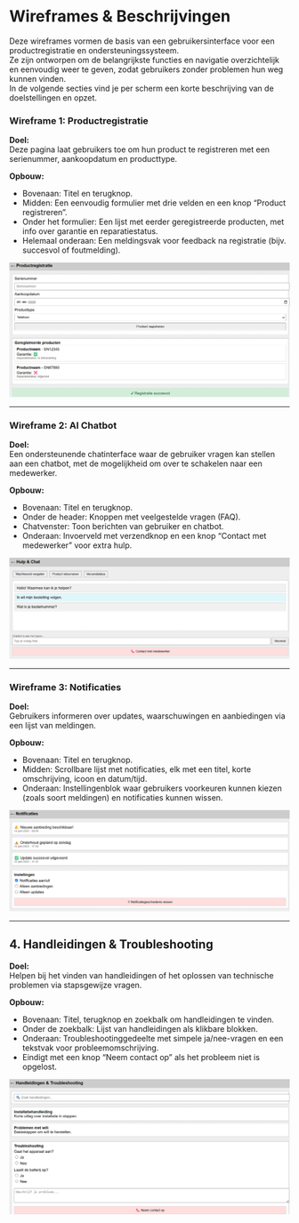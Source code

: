 # Wireframes & Beschrijvingen

Deze wireframes vormen de basis van een gebruikersinterface voor een productregistratie en ondersteuningssysteem.  
Ze zijn ontworpen om de belangrijkste functies en navigatie overzichtelijk en eenvoudig weer te geven, zodat gebruikers zonder problemen hun weg kunnen vinden.  
In de volgende secties vind je per scherm een korte beschrijving van de doelstellingen en opzet.

### Wireframe 1: Productregistratie

**Doel:**  
Deze pagina laat gebruikers toe om hun product te registreren met een serienummer, aankoopdatum en producttype.

**Opbouw:**  
- Bovenaan: Titel en terugknop.  
- Midden: Een eenvoudig formulier met drie velden en een knop “Product registreren”.  
- Onder het formulier: Een lijst met eerder geregistreerde producten, met info over garantie en reparatiestatus.  
- Helemaal onderaan: Een meldingsvak voor feedback na registratie (bijv. succesvol of foutmelding).
  
![Productregristratie](Wireframe_Productregistratie.png)



___
### Wireframe 2: AI Chatbot

**Doel:**  
Een ondersteunende chatinterface waar de gebruiker vragen kan stellen aan een chatbot, met de mogelijkheid om over te schakelen naar een medewerker.

**Opbouw:**  
- Bovenaan: Titel en terugknop.  
- Onder de header: Knoppen met veelgestelde vragen (FAQ).  
- Chatvenster: Toon berichten van gebruiker en chatbot.    
- Onderaan: Invoerveld met verzendknop en een knop “Contact met medewerker” voor extra hulp.  

![Hulp](Wireframe_Chatbot.png)

___
### Wireframe 3: Notificaties

**Doel:**  
Gebruikers informeren over updates, waarschuwingen en aanbiedingen via een lijst van meldingen.

**Opbouw:**  
- Bovenaan: Titel en terugknop.  
- Midden: Scrollbare lijst met notificaties, elk met een titel, korte omschrijving, icoon en datum/tijd.  
- Onderaan: Instellingenblok waar gebruikers voorkeuren kunnen kiezen (zoals soort meldingen) en notificaties kunnen wissen. 

![Instellingen](Wireframe_Notificaties.png)
___

## 4. Handleidingen & Troubleshooting
**Doel:**  
Helpen bij het vinden van handleidingen of het oplossen van technische problemen via stapsgewijze vragen.

**Opbouw:**  
- Bovenaan: Titel, terugknop en zoekbalk om handleidingen te vinden.  
- Onder de zoekbalk: Lijst van handleidingen als klikbare blokken.  
- Onderaan: Troubleshootinggedeelte met simpele ja/nee-vragen en een tekstvak voor probleemomschrijving.  
- Eindigt met een knop “Neem contact op” als het probleem niet is opgelost.  

![H en T](Wireframe_HandleidingenTroubleshooting.png)

